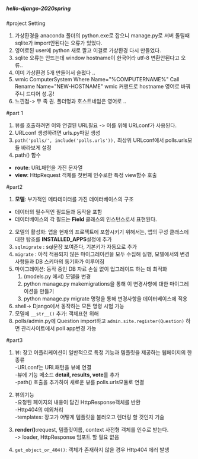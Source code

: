##### hello-django-2020spring

#project Setting
 1) 가상환경을 anaconda 폴더의 python.exe로 잡으니 manage.py로 서버 돌릴때 sqlite가 import안된다는 오류가 있었다.
 3) 영어로된 user에 python 새로 깔고 이걸로 가상환경 다시 만들었다.
 4) sqlite 오류는 안뜨는데 window hostname이 한국어라 utf-8 변환안된다고 오류..
 5) 이미 가상환경 5개 만들어서 슬펐다 ..
 6) wmic ComputerSystem Where Name="%COMPUTERNAME%" Call Rename Name="NEW-HOSTNAME"
    wmic 커맨드로 hostname 영어로 바꿔주니 드디어 성.공!
 7) 느낀점-> 무 족  권. 폴더명과 호스트네임은 영어로 ..
 
 #part 1
 1. 뷰를 호출하려면 이와 연결된 URL필요 -> 이를 위해 URLconf가 사용된다.
 2. URLconf 생성하려면 urls.py파일 생성
 3. `path('polls/', include('polls.urls')),` 
   최상위 URLconf에서 polls.urls모듈 바라보게 설정
 4. path() 함수
 - **route**: URL패턴을 가진 문자열
 - **view**: HttpRequest 객체를 첫번째 인수로한 특정 view함수 호출
 
 #part2
 1) **모델**: 부가적인 메타데이터를 가진 데이터베이스의 구조
 - 데이터의 필수적인 필드들과 동작을 포함
 - 데이터베이스의 각 필드는 **Field** 클래스의 인스턴스로서 표현된다.
 2) 모델의 활성화: 앱을 현재의 프로젝트에 포함시키기 위해서는, 앱의 구성 클래스에 대한 탐조를 **INSTALLED_APPS**설정에 추가
 3) `sqlmigrate` : sql문장 보여준다, 기본키가 자동으로 추가
 4) `migrate` : 아직 적용되지 않은 마이그레이션을 모두 수집해 실행, 모델에서의 변경 사항들과 DB 스키마의 동기화가 이루어짐
 5) 마이그레이션: 동작 중인 DB 자료 손실 없이 업그레이드 하는 데 최적화
    1. (models.py 에서) 모델을 변경
    2. python manage.py makemigrations을 통해 이 변경사항에 대한 마이그레이션을 만들기
    3. python manage.py migrate 명령을 통해 변경사항을 데이터베이스에 적용
 6) shell-> Django에서 동작하는 모든 명령 시험 가능 
 7) 모델에 `__str__()` 추가: 객체표현 위해
 8) polls/admin.py에 Question import하고 `admin.site.register(Question)` 하면 관리사이트에서 poll app변경 가능
 
 #part3
 1) 뷰: 장고 어플리케이션이 일반적으로 특정 기능과 템플릿을 제공하는 웹페이지의 한 종류   
 -URLconf는 URL패턴을 뷰에 연결   
 -뷰에 기능 메소드 **detail, results, vote**를 추가             
 -path() 호출을 추가하여 새로운 뷰를 polls.urls모듈로 연결
 
 2) 뷰의기능                                                                                                
 -요청된 페이지의 내용이 담긴 HttpResponse객체를 반환                                                                                                       
 -Http404의 예외처리  
 -templates: 장고가 어떻게 템플릿을 불러오고 렌더링 할 것인지 기술
 3) **render()**:request, 템플릿이름, context 사전형 객체를 인수로 받는다.                   
 -> loader, HttpResponse 임포트 할 필요 없음
 4) `get_object_or_404()`: 객체가 존재하지 않을 경우 Http404 에러 발생